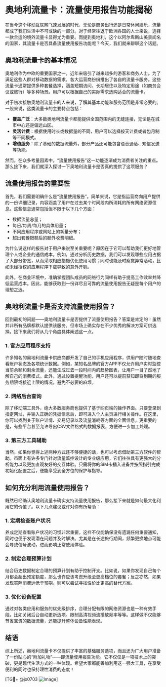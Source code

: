 # 奥地利流量卡：流量使用报告功能揭秘

在当今这个移动互联网飞速发展的时代，无论是商务出行还是日常休闲娱乐，流量都成了我们生活中不可或缺的一部分。对于经常往返于欧洲各国的人士来说，选择一款合适的境外流量卡显得尤为重要。而提到奥地利，这个以阿尔卑斯山美景闻名的国家，其流量卡是否具备流量使用报告功能呢？今天，我们就来聊聊这个话题。

## 奥地利流量卡的基本情况

奥地利作为中欧的重要国家之一，近年来吸引了越来越多的游客和商务人士。为了满足这些人群对移动数据的需求，各大运营商纷纷推出了各自的流量卡服务。这些流量卡通常提供多种套餐选择，涵盖短期访问、长期居住以及特定用途（如商务会议或旅行）等多种场景。用户可以根据自己的实际需求选购适合的流量卡。

对于初次接触奥地利流量卡的人来说，了解其基本功能和服务范围是非常必要的。一般来说，这类流量卡的主要特点包括：

- **覆盖广泛**：大多数奥地利流量卡都能提供全国范围内的无缝连接，无论是在城市中心还是偏远山区。
- **灵活计费**：根据使用时长或数据量的不同，用户可以选择按天计费或者包月制等不同模式。
- **增值服务**：除了基础的数据流量外，部分产品还可能包含语音通话、短信发送等功能。

然而，在众多考量因素中，“流量使用报告”这一功能逐渐成为消费者关注的重点。那么接下来，我们就深入探讨一下奥地利流量卡是否真的提供了这项服务？

## 流量使用报告的重要性

首先，我们需要明确什么是“流量使用报告”。简单来说，它是指运营商向用户提供的一份详细记录，内容涵盖了用户在过去某个时间段内所消耗的所有网络资源信息。这些信息通常包括但不限于以下几个方面：

- 数据流量总量；
- 每日/每周/每月的具体用量；
- 不同应用程序或网站上的耗量分布；
- 超出套餐限额后的额外收费明细。

为什么说这样的报告对于用户来说至关重要呢？原因在于它可以帮助我们更好地管理个人或企业的通信成本。例如，通过分析历史数据，我们可以发现哪些应用占据了大部分带宽，从而采取相应措施优化使用习惯；同时也能及时察觉异常活动，比如未经授权的应用程序下载导致的意外开销。

此外，在商业环境中，准确掌握团队成员的网络行为同样有助于提高工作效率并降低运营成本。因此，能够获取到一份详尽且可靠的流量使用报告无疑是每个用户的理想之选。

## 奥地利流量卡是否支持流量使用报告？

回到最初的问题——奥地利流量卡是否提供了流量使用报告？答案是肯定的！虽然并非所有品牌都默认提供该服务，但市场上确实存在不少优秀的解决方案可供选择。接下来我们将从几个角度具体阐述这一点。

### 1. 官方应用程序支持

许多知名的奥地利流量卡供应商都开发了自己的手机应用程序，供用户随时随地查看账户状态及各项统计数据。例如，某知名品牌的官方APP不仅允许用户实时监控当前余额和剩余流量，还能生成过去一段时间内的趋势图表，让用户一目了然地了解自己的消费模式。此外，通过设置提醒功能，用户还可以提前获知即将到期的服务期限或接近上限的情况，避免不必要的麻烦。

### 2. 网络后台查询

除了移动端工具外，绝大多数服务商也提供了基于网页端的操作界面。只要登录到指定网址，并输入正确的凭据信息后，即可进入个人主页进行相关操作。在这里，你可以找到关于账户详情、交易记录以及流量消耗等方面的全面信息。更重要的是，有些平台甚至允许导出CSV文件格式的数据报表，方便进一步加工处理。

### 3. 第三方工具辅助

当然，如果你觉得上述两种方式还不够便捷的话，也可以考虑借助第三方软件的帮助。市面上有许多专门针对流量监控设计的专业级应用，它们往往具有更强大的分析能力以及更加直观友好的交互体验。只需将你的SIM卡插入设备并按照指引完成初始化配置之后，便能享受到全方位的保护与指导。

## 如何充分利用流量使用报告？

既然已经确认奥地利流量卡确实支持流量使用报告，那么接下来就是如何最大化利用它的价值了。以下几点建议或许对你有所帮助：

### 1. 定期检查账户状况

养成定期查看账户状况的习惯非常重要。这样不仅能确保没有遗漏任何重要通知，同时也便于发现潜在问题并及时解决。尤其是在长途旅行期间，频繁更换地点可能会导致信号波动，进而影响正常使用体验。

### 2. 制定合理预算计划

结合历史数据制定合理的预算计划有助于控制开支。比如说，如果你发现自己每个月都会超出预定额度，那么也许应该考虑升级至更高档位的套餐；反之亦然，如果发现实际消费远低于预期，则可以尝试寻找性价比更高的替代方案。

### 3. 优化设备配置

通过对各类应用和服务的优先级排序，合理分配有限的网络资源也是一种有效手段。比如关闭后台自动更新选项、限制高清视频流播放频率等等。这样做不仅能够节省宝贵的数据流量，还能提升整体设备性能表现。

## 结语

综上所述，奥地利流量卡不仅提供了丰富的基础服务选项，而且还为广大用户准备了一份贴心的“附加礼物”——即流量使用报告功能。它不仅仅是一项技术上的突破，更是现代生活方式的一种体现。希望大家都能善加利用这一强大工具，在享受便利的同时也保持理性消费的态度！

[TG💪+ @jx0703 ![Image](https://github.com/user-attachments/assets/dbca1d08-cadb-493c-b0ec-ad6f7a83f270)]